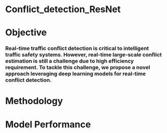 # Conflict_detection_ResNet

# Objective
### Real-time traffic conflict detection is critical to intelligent traffic safety systems. However, real-time large-scale conflict estimation is still a challenge due to high efficiency requirement. To tackle this challenge, we propose a novel approach leveraging deep learning models for real-time conflict detection. 

# Methodology







# Model Performance
